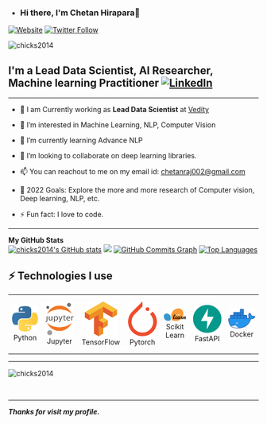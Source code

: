 - ### Hi there, I'm Chetan Hirapara👋

 [![Website](https://img.shields.io/website?label=ChetanHirapara&style=for-the-badge&url=https%3A%2F%2Fcodestackr.com)](https://www.linkedin.com/in/chetan-hirapara-90344345/)
 [![Twitter Follow](https://img.shields.io/twitter/follow/chetanraj002?color=1DA1F2&logo=twitter&style=for-the-badge)](https://twitter.com/chetanraj002)
 <p align="left"> <img src="https://komarev.com/ghpvc/?username=chicks2014&label=Profile%20views&color=0e75b6&style=flat" alt="chicks2014" /> </p>

  ## I'm a Lead Data Scientist, AI Researcher, Machine learning Practitioner [![LinkedIn](https://img.shields.io/badge/linkedin-%230077B5.svg?style=for-the-badge&logo=linkedin&logoColor=white)](https://www.linkedin.com/in/chetan-hirapara-90344345/)

   ---

 - 🔭 I am Currently working as **Lead Data Scientist** at [Vedity](https://vedity.com/)
 - 👀 I’m interested in Machine Learning, NLP, Computer Vision 
 - 🌱 I’m currently learning Advance NLP
 - 💞️ I’m looking to collaborate on deep learning libraries.
 - 📫 You can reachout to me on my email id: chetanraj002@gmail.com
 - 🥅 2022 Goals: Explore the more and more research of Computer vision, Deep learning, NLP, etc.

 - ⚡ Fun fact: I love to code.
 
  ---
 <div>
  <b>My GitHub Stats</b><br />
    <a href="http://www.github.com/chicks2014"><img src="https://github-readme-stats.vercel.app/api?username=chicks2014&show_icons=true&hide=&count_private=true&title_color=0891b2&text_color=ffffff&icon_color=0891b2&bg_color=1c1917&hide_border=true&show_icons=true" alt="chicks2014's GitHub stats" /></a>
    <a href="http://www.github.com/chicks2014"><img src="https://github-readme-streak-stats.herokuapp.com/?user=chicks2014&stroke=ffffff&background=1c1917&ring=0891b2&fire=0891b2&currStreakNum=ffffff&currStreakLabel=0891b2&sideNums=ffffff&sideLabels=ffffff&dates=ffffff&hide_border=true" /></a>
    <a href="http://www.github.com/chicks2014"><img src="https://activity-graph.herokuapp.com/graph?username=chicks2014&bg_color=1c1917&color=ffffff&line=0891b2&point=ffffff&area_color=1c1917&area=true&hide_border=true&custom_title=GitHub%20Commits%20Graph" alt="GitHub Commits Graph" /></a>
    <a href="https://github.com/chicks2014" align="left"><img src="https://github-readme-stats.vercel.app/api/top-langs/?username=chicks2014&langs_count=10&title_color=0891b2&text_color=ffffff&icon_color=0891b2&bg_color=1c1917&hide_border=true&locale=en&custom_title=Top%20%Languages" alt="Top Languages" /></a>
  </div>
  
   ## ⚡ Technologies I use 
<div align="center">
<table align="center">
    <tr>
        <td align="center" width="140" height="112.43">
            <img src="./assets/icons/python.jpeg" width="65px"/>
            <br /> Python
        </td>
        <td align="center" width="140" height="112.43">
            <img src="./assets/icons/jupyter.png" width="65px"/>
            <br /> Jupyter
        </td>
        <td align="center" width="140" height="112.43">
            <img src="./assets/icons/tensorflow.png" width="65px"/>
            <br /> TensorFlow
        </td>
        <td align="center" width="140" height="112.43">
            <img src="./assets/icons/pytorch.png" width="65px"/>
            <br /> Pytorch
        </td>
        <td align="center" width="140" height="112.43">
            <img src="./assets/icons/scikitlearn.png" width="65px"/>
            <br /> Scikit Learn
        </td>
        <td align="center" width="140" height="112.43">
            <img src="./assets/icons/fastapi.png" width="65px"/>
            <br /> FastAPI
        </td>
        <td align="center" width="140" height="112.43">
            <img src="./assets/icons/docker.png" width="65px"/>
            <br /> Docker
        </td>
    </tr>
</table>
</div>
 
 
  ---


<p><img align="center" src="https://github-readme-streak-stats.herokuapp.com/?user=chicks2014&" alt="chicks2014" /></p>

<br>

<hr>

***Thanks for visit my profile.***

<!---
chicks2014/chicks2014 is a ✨ special ✨ repository because its `README.md` (this file) appears on your GitHub profile.
You can click the Preview link to take a look at your changes.
--->
